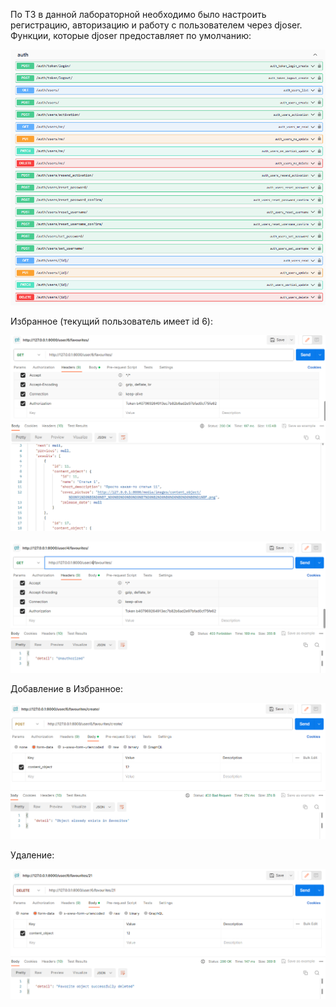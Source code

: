 По ТЗ в данной лабораторной необходимо было настроить регистрацию, авторизацию и работу с пользователем через djoser. Функции, которые djoser предоставляет по умолчанию:

![](static/djoser.png)

Избранное (текущий пользователь имеет id 6):

![](static/djoser_fav1.png)

![](static/djoser_fav2.png)

Добавление в Избранное:

![](static/djoser_fav3.png)

Удаление:

![](static/djoser_fav4.png)
